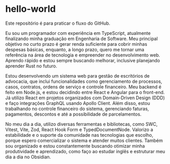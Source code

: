 # hello-world
Este repositório é para praticar o fluxo do GitHub.

Eu sou um programador com experiência em TypeScript, atualmente finalizando minha graduação em Engenharia de Software. Meu principal objetivo no curto prazo é gerar renda suficiente para cobrir minhas despesas básicas, enquanto, a longo prazo, quero me tornar uma referência na área de tecnologia e empreender no desenvolvimento web. Aprendo rápido e estou sempre buscando melhorar, inclusive planejando aprender Rust no futuro.

Estou desenvolvendo um sistema web para gestão de escritórios de advocacia, que inclui funcionalidades como gerenciamento de processos, casos, contratos, ordens de serviço e controle financeiro. Meu backend é feito em Node.js, e estou decidindo entre React e Angular para o front-end. Já utilizo React em projetos organizados com Domain-Driven Design (DDD) e faço integrações GraphQL usando Apollo Client. Além disso, estou trabalhando no controle financeiro do sistema, gerenciando faturas, pagamentos, descontos e até a possibilidade de parcelamentos.

No meu dia a dia, utilizo diversas ferramentas e bibliotecas, como SWC, Vitest, Vite, Zod, React Hook Form e TypedDocumentNode. Valorizo a estabilidade e o suporte da comunidade nas tecnologias que escolho, porque espero comercializar o sistema e atender muitos clientes. Também sou organizado e estou constantemente buscando otimizar minha produtividade e aprendizado, como faço ao estudar inglês e estruturar meu dia a dia no Obsidian.
